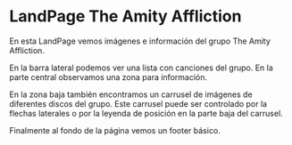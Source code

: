 # LandPage The Amity Affliction

En esta LandPage vemos imágenes e información del grupo The Amity Affliction.

En la barra lateral podemos ver una lista con canciones del grupo. En la parte central observamos una zona para información.

En la zona baja también encontramos un carrusel de imágenes de diferentes discos del grupo. Este carrusel puede ser controlado por la flechas laterales o por la leyenda de posición en la parte baja del carrusel.

Finalmente al fondo de la página vemos un footer básico.
